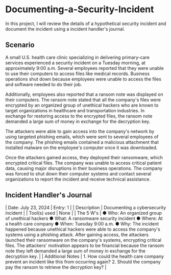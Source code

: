 # Documenting-a-Security-Incident
In this project, I will review the details of a hypothetical security incident and document the incident using a incident handler's journal. 

## Scenario
A small U.S. health care clinic specializing in delivering primary-care services experienced a security incident on a Tuesday morning, at approximately 9:00 a.m. Several employees reported that they were unable to use their computers to access files like medical records. Business operations shut down because employees were unable to access the files and software needed to do their job.

Additionally, employees also reported that a ransom note was displayed on their computers. The ransom note stated that all the company's files were encrypted by an organized group of unethical hackers who are known to target organizations in healthcare and transportation industries. In exchange for restoring access to the encrypted files, the ransom note demanded a large sum of money in exchange for the decryption key. 

The attackers were able to gain access into the company's network by using targeted phishing emails, which were sent to several employees of the company. The phishing emails contained a malicious attachment that installed malware on the employee's computer once it was downloaded.

Once the attackers gained access, they deployed their ransomware, which encrypted critical files. The company was unable to access critical patient data, causing major disruptions in their business operations. The company was forced to shut down their computer systems and contact several organizations to report the incident and receive technical assistance.

## Incident Handler's Journal

| Date: July 23, 2024 | Entry: 1 |
| Description | Documenting a cybersecurity incident |
| Tool(s) used | None |
| The 5 W's | ●	Who: An organized group of unethical hackers
●	What: A ransomware security incident
●	Where: At a health care company
●	When: Tuesday 9:00 a.m.
●	Why: The incident happened because unethical hackers were able to access the company's systems using a phishing attack. After gaining access, the attackers launched their ransomware on the company's systems, encrypting critical files. The attackers' motivation appears to be financial because the ransom note they left demanded a large sum of money in exchange for the decryption key. |
| Additional Notes | 1.	How could the health care company prevent an incident like this from occurring again?
2.	Should the company pay the ransom to retrieve the decryption key? |
